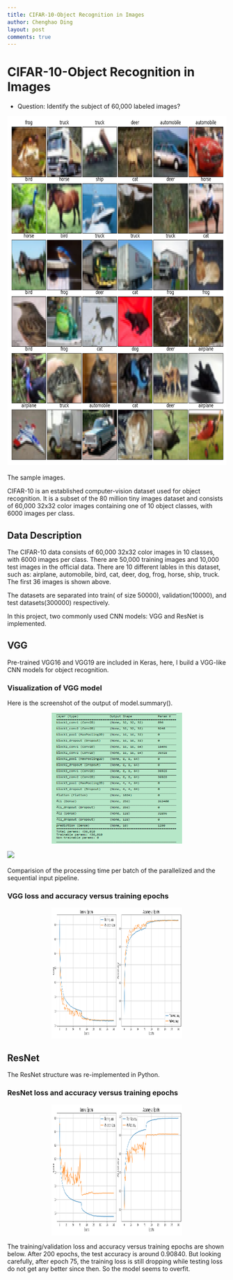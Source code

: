 ```yaml
---
title: CIFAR-10-Object Recognition in Images
author: Chenghao Ding
layout: post
comments: true
---
```


# CIFAR-10-Object Recognition in Images

* Question: Identify the subject of 60,000 labeled images?

<!--- ![images of CNN](https://raw.githubusercontent.com/ChenghaoDing90/chenghaoding90.github.io/master/assets/images/snapshot.png?token=ANC7OSQFX4NBMJGLG4IU45TAJEWGE "what a cute kii!!") --->

<div class="fig figcenter fighighlight">
  <img src="/assets/images/snapshot.png" width="800" height="800">
  <div class="figcaption"><br> The sample images.<br>
  </div>
</div>

CIFAR-10  is an established computer-vision dataset used for object recognition. It is a subset of the 80 million tiny images dataset and consists of 60,000 32x32 color images containing one of 10 object classes, with 6000 images per class.

## Data Description
The CIFAR-10 data consists of 60,000 32x32 color images in 10 classes, with 6000 images per class. There are 50,000 training images and 10,000 test images in the official data. There are 10 different lables in this dataset, such as: airplane, automobile, bird, cat, deer, dog, frog, horse, ship, truck. The first 36 images is shown above.

The datasets are separated into train( of size 50000), validation(10000), and test datasets(300000) respectively.

In this project, two commonly used CNN models: VGG and ResNet is implemented.

## VGG
Pre-trained VGG16 and VGG19 are included in Keras, here, I build a VGG-like CNN models for object recognition.

### Visualization of VGG model

Here is the screenshot of the output of model.summary().

<p align="center">
<img src="../assets/images/Capturevgg.png" alt="Summary of VGG Model Building" style="width:300px;height:300px;" />
</p>

<div class="fig figcenter fighighlight">
  <img src="/images/speedup_input_pipeline/comparision.png">
  <div class="figcaption"><br>Comparision of the processing time per batch of the parallelized and the sequential input pipeline.<br>
  </div>
</div>

### VGG loss and accuracy versus training epochs
<p align="center">
<img src="../assets/images/vgg_loss.png" alt="Summary of VGG Model Building" style="width:300px;height:300px;" />
</p>

## ResNet

The ResNet structure was re-implemented in Python. 
### ResNet loss and accuracy versus training epochs

<p align="center">
<img src="../assets/images/resnet_loss.png" alt="Summary of ResNet Model Building" style="width:300px;height:300px;" />
</p>

The training/validation loss and accuracy versus training epochs are shown below. After 200 epochs, the test accuracy is around 0.90840. But looking carefully, after epoch 75, the training loss is still dropping while testing loss do not get any better since then. So the model seems to overfit.






